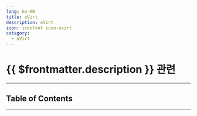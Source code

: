 ```yaml
---
lang: ko-KR
title: oVirt
description: oVirt
icon: iconfont icon-ovirt
category:
  - oVirt
---
```


# {{ $frontmatter.description }} 관련

---

## Table of Contents

<ToCLocal basePath="/devops/ovirt/" />

---

<TagLinks />
